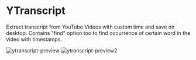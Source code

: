# YTranscript
Extract transcript from YouTube Videos with custom time and save on desktop. Contains "find" option too to find occurrence of certain word in the video with timestamps.

![ytranscript-preview](https://user-images.githubusercontent.com/48402736/227196714-89d0c0de-832f-41ad-8d74-f6acb37379fc.png)
![ytranscript-preview2](https://user-images.githubusercontent.com/48402736/227197921-43eb96fa-d0e5-48f4-a508-016b06d8713f.png)
